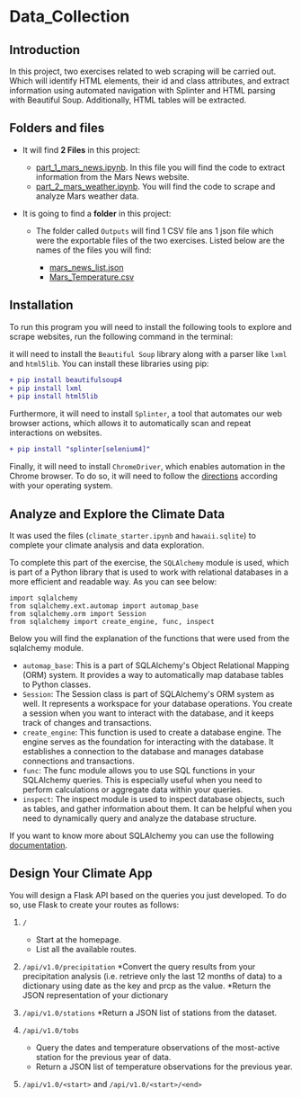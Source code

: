 # Data_Collection

## Introduction

In this project, two exercises related to web scraping will be carried out. Which will identify HTML elements, their id and class attributes, and extract information using automated navigation with Splinter and HTML parsing with Beautiful Soup. Additionally, HTML tables will be extracted.

## Folders and files

  * It will find **2 Files** in this project:
  
    * [part_1_mars_news.ipynb](https://github.com/ricardodelosrios/Data_Collection/blob/main/part_1_mars_news.ipynb). In this file you will find the code to extract information from the Mars News website.
    * [part_2_mars_weather.ipynb](https://github.com/ricardodelosrios/Data_Collection/blob/main/part_2_mars_weather.ipynb). You will find the code to scrape and analyze Mars weather data.

* It is going to find a **folder** in this project:

   * The folder called `Outputs` will find 1 CSV file ans 1 json file which were the exportable files of the two exercises. Listed below are the names of the files you will find:

      * [mars_news_list.json](https://github.com/ricardodelosrios/Data_Collection/tree/main/Outputs)
      * [Mars_Temperature.csv](https://github.com/ricardodelosrios/Data_Collection/tree/main/Outputs)
    
## Installation

To run this program you will need to install the following tools to explore and scrape websites, run the following command in the terminal:

it will need to install the `Beautiful Soup` library along with a parser like `lxml` and `html5lib`. You can install these libraries using pip:
```diff
+ pip install beautifulsoup4
+ pip install lxml
+ pip install html5lib
```

Furthermore, it will need to install `Splinter`, a tool that automates our web browser actions, which allows it to automatically scan and repeat interactions on websites.

```diff
+ pip install "splinter[selenium4]"
```

Finally, it will need to install `ChromeDriver`, which enables automation in the Chrome browser. To do so, it will need to follow the [directions](https://splinter.readthedocs.io/en/latest/install/external.html) according with your operating system.

## Analyze and Explore the Climate Data

It was used the files (`climate_starter.ipynb` and `hawaii.sqlite`) to complete your climate analysis and data exploration.

To complete this part of the exercise, the `SQLAlchemy` module is used, which is part of a Python library that is used to work with relational databases in a more efficient and readable way. As you can see below:

```
import sqlalchemy
from sqlalchemy.ext.automap import automap_base
from sqlalchemy.orm import Session
from sqlalchemy import create_engine, func, inspect

```
Below you will find the explanation of the functions that were used from the sqlalchemy module.

* `automap_base`: This is a part of SQLAlchemy's Object Relational Mapping (ORM) system. It provides a way to automatically map database tables to Python classes.
* `Session`: The Session class is part of SQLAlchemy's ORM system as well. It represents a workspace for your database operations. You create a session when you want to interact with the database, and it keeps track of changes and transactions.
* `create_engine`: This function is used to create a database engine. The engine serves as the foundation for interacting with the database. It establishes a connection to the database and manages database connections and transactions.
* `func`: The func module allows you to use SQL functions in your SQLAlchemy queries. This is especially useful when you need to perform calculations or aggregate data within your queries.
* `inspect`: The inspect module is used to inspect database objects, such as tables, and gather information about them. It can be helpful when you need to dynamically query and analyze the database structure.

If you want to know more about SQLAlchemy you can use the following [documentation](https://docs.sqlalchemy.org/en/20/).

## Design Your Climate App

You will design a Flask API based on the queries you just developed. To do so, use Flask to create your routes as follows:

1. `/`
   * Start at the homepage.
   * List all the available routes.

2. `/api/v1.0/precipitation`
   *Convert the query results from your precipitation analysis (i.e. retrieve only the last 12 months of data) to a dictionary using date as the key and prcp as the value.
   *Return the JSON representation of your dictionary

3. `/api/v1.0/stations`
   *Return a JSON list of stations from the dataset.

4. `/api/v1.0/tobs`
   * Query the dates and temperature observations of the most-active station for the previous year of data.
   * Return a JSON list of temperature observations for the previous year.
  
5. `/api/v1.0/<start>` and `/api/v1.0/<start>/<end>`
